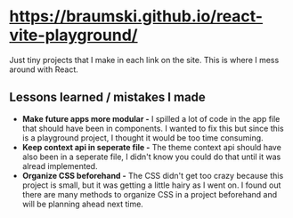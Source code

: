 #  https://braumski.github.io/react-vite-playground/
Just tiny projects that I make in each link on the site. This is where I mess around with React.

## Lessons learned / mistakes I made
- **Make future apps more modular -** I spilled a lot of code in the app file that should have been in components. I wanted to fix this but since this is a playground project, I thought it would be too time consuming.
- **Keep context api in seperate file -** The theme context api should have also been in a seperate file, I didn't know you could do that until it was alread implemented.
- **Organize CSS beforehand -** The CSS didn't get too crazy because this project is small, but it was getting a little hairy as I went on. I found out there are many methods to organize CSS in a project beforehand and will be planning ahead next time.
